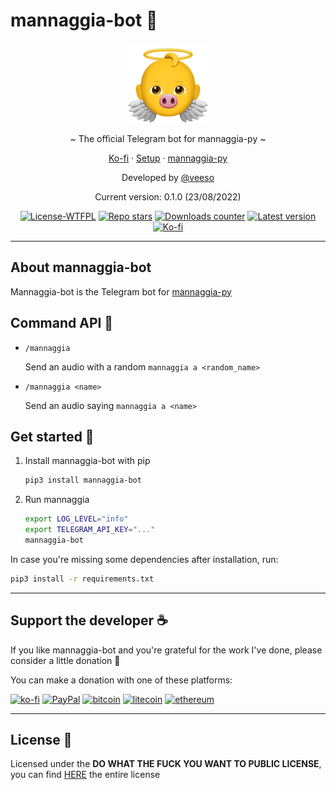 # mannaggia-bot 👼

<p align="center">
  <img src="/assets/logo.png" width="128" height="128" />
</p>

<p align="center">~ The official Telegram bot for mannaggia-py ~</p>
<p align="center">
  <a href="https://ko-fi.com/veeso" target="_blank">Ko-fi</a>
  ·
  <a href="#get-started-">Setup</a>
  ·
  <a href="https://github.com/veeso/mannaggia-py" target="_blank">mannaggia-py</a>
</p>

<p align="center">Developed by <a href="https://veeso.github.io/" target="_blank">@veeso</a></p>
<p align="center">Current version: 0.1.0 (23/08/2022)</p>

<p align="center">
  <a href="http://www.wtfpl.net/about/"
    ><img
      src="https://img.shields.io/badge/License-WTFPL-blue.svg"
      alt="License-WTFPL"
  /></a>
  <a href="https://github.com/veeso/mannaggia-bot/stargazers"
    ><img
      src="https://img.shields.io/github/stars/veeso/mannaggia-bot.svg"
      alt="Repo stars"
  /></a>
  <a href="https://pepy.tech/project/mannaggia-bot"
    ><img
      src="https://pepy.tech/badge/mannaggia-bot"
      alt="Downloads counter"
  /></a>
  <a href="https://pypi.org/project/mannaggia-bot/"
    ><img
      src="https://badge.fury.io/py/mannaggia-bot.svg"
      alt="Latest version"
  /></a>
  <a href="https://ko-fi.com/veeso">
    <img
      src="https://img.shields.io/badge/donate-ko--fi-red"
      alt="Ko-fi"
  /></a>
</p>

---

## About mannaggia-bot

Mannaggia-bot is the Telegram bot for [mannaggia-py](https://github.com/veeso/mannaggia-py)

## Command API 🐷

- `/mannaggia`

    Send an audio with a random `mannaggia a <random_name>`

- `/mannaggia <name>`

    Send an audio saying `mannaggia a <name>`

## Get started 🚀

1. Install mannaggia-bot with pip

    ```sh
    pip3 install mannaggia-bot
    ```

2. Run mannaggia

    ```sh
    export LOG_LEVEL="info"
    export TELEGRAM_API_KEY="..."
    mannaggia-bot
    ```

In case you're missing some dependencies after installation, run:

```sh
pip3 install -r requirements.txt
```

---

## Support the developer ☕

If you like mannaggia-bot and you're grateful for the work I've done, please consider a little donation 🥳

You can make a donation with one of these platforms:

[![ko-fi](https://img.shields.io/badge/Ko--fi-F16061?style=for-the-badge&logo=ko-fi&logoColor=white)](https://ko-fi.com/veeso)
[![PayPal](https://img.shields.io/badge/PayPal-00457C?style=for-the-badge&logo=paypal&logoColor=white)](https://www.paypal.me/chrisintin)
[![bitcoin](https://img.shields.io/badge/Bitcoin-ff9416?style=for-the-badge&logo=bitcoin&logoColor=white)](https://btc.com/bc1qvlmykjn7htz0vuprmjrlkwtv9m9pan6kylsr8w)
[![litecoin](https://img.shields.io/badge/Litecoin-345d9d?style=for-the-badge&logo=Litecoin&logoColor=white)](https://blockchair.com/litecoin/address/ltc1q89a7f859gt7nuekvnuuc25wapkq2f8ny78mp8l)
[![ethereum](https://img.shields.io/badge/Ethereum-3C3C3D?style=for-the-badge&logo=Ethereum&logoColor=white)](https://etherscan.io/address/0xE57E761Aa806c9afe7e06Fb0601B17beC310f9c4)

---

## License 📜

Licensed under the **DO WHAT THE FUCK YOU WANT TO PUBLIC LICENSE**, you can find [HERE](LICENSE) the entire license
